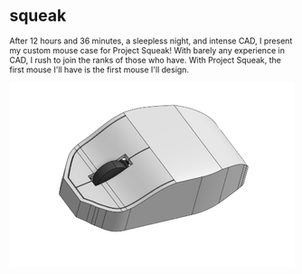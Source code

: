 # squeak
After 12 hours and 36 minutes, a sleepless night, and intense CAD, I present my custom mouse case for Project Squeak! With barely any experience in CAD, I rush to join the ranks of those who have. With Project Squeak, the first mouse I'll have is the first mouse I'll design.

<img src = "https://github.com/emilypancake/squeak/blob/main/project%20squeak.png?raw=true" alt = "image of squeak, a custom mouse designed by me">
